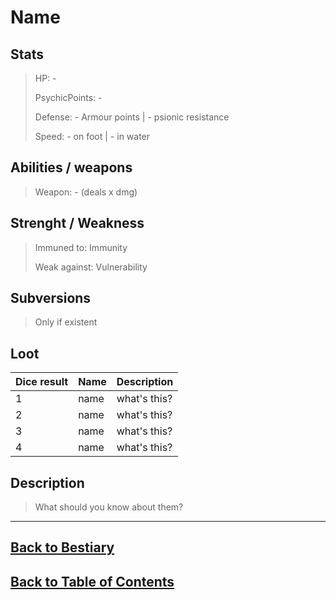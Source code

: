 #   Name

##  Stats

>   HP:  -
>
>   PsychicPoints: -
>
>   Defense:    - Armour points | - psionic resistance
>
>   Speed:  - on foot | - in water


##  Abilities / weapons

>   Weapon:         - (deals x dmg)


##  Strenght / Weakness

>   Immuned to: Immunity
>
>   Weak against: Vulnerability


##  Subversions <!--to avoid cluttering the ToC, here's the link to subversions-->

>   Only if existent


##  Loot
|Dice result   |Name   |Description|
|---|---|---|
|1   |name   |what's this?   |
|2   |name   |what's this?   |
|3   |name   |what's this?   |
|4   |name   |what's this?   |


##  Description

>   What should you know about them?

---
<!---->
##  [Back to Bestiary](Bestiary.md)
##  [Back to Table of Contents](../TableOfContents.md)
